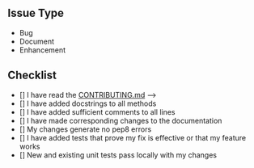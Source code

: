 ## Issue Type
<!-- delete options below as required -->
- Bug
- Document
- Enhancement

## Checklist
- [] I have read the [CONTRIBUTING.md]() -->
- [] I have added docstrings to all methods
- [] I have added sufficient comments to all lines
- [] I have made corresponding changes to the documentation
- [] My changes generate no pep8 errors
- [] I have added tests that prove my fix is effective or that my feature works
- [] New and existing unit tests pass locally with my changes
